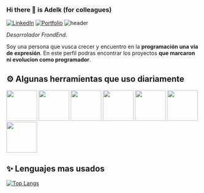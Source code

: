 ### Hi there 👋 is Adelk (for colleagues)

[![LinkedIn](https://img.shields.io/badge/-LinkedIn-blue?style=for-the-badge&logo=linkedin&logoColor=white)](https://www.linkedin.com/in/molinari-adelquis/)
[![Portfolio](https://img.shields.io/badge/-Portfolio-white?style=for-the-badge&logo=googlechrome&logoColor=black)](##)
![header](https://user-images.githubusercontent.com/66643930/144767682-a0d7cbda-8f37-4191-ac51-a80b8657f030.jpg)


_Desarrolador FrondEnd._ 

Soy una persona que vusca crecer y encuentro en la **programación una via de expresión**. En este perfil podras encontrar los proyectos **que marcaron ni evolucion como programador**.

## ⚙️ Algunas herramientas que uso diariamente
<img src=https://user-images.githubusercontent.com/66643930/144768703-15553edf-4e18-4d02-9817-5c91fdc957ce.png height=80></img>
<img src=https://user-images.githubusercontent.com/66643930/144768707-cae939bc-763b-4302-82fe-ecb9ff2eedcb.png height=80></img>
<img src=https://user-images.githubusercontent.com/66643930/144768708-e2dca936-6e8e-4688-a0b7-e0484efa0439.png height=80></img>
<img src=https://user-images.githubusercontent.com/66643930/144768709-39fbe027-8d43-4fbe-8067-09573d6f431a.png height=80></img>
<img src=https://user-images.githubusercontent.com/66643930/144768705-05b3d032-b891-4e4a-934e-74f738873743.png height=80></img>
<img src=https://user-images.githubusercontent.com/66643930/144768836-1dac32da-285f-45fd-9efb-b016d1e053dc.png height=80></img>
<img src=https://user-images.githubusercontent.com/66643930/144768702-2edb9552-bb11-43bb-8d1b-6ad30b2710b8.png height=80></img>
## ✨ Lenguajes mas usados
[![Top Langs](https://github-readme-stats.vercel.app/api/top-langs/?username=JuanStromanIlz&layout=compact&hide_title=true&theme=dark)](https://github.com/JuanStromanIlz/github-readme-stats)
<!--
**adelquis-molinari/adelquis-molinari** is a ✨ _special_ ✨ repository because its `README.md` (this file) appears on your GitHub profile.

Here are some ideas to get you started:

- 🔭 I’m currently working on ...
- 🌱 I’m currently learning ...
- 👯 I’m looking to collaborate on ...
- 🤔 I’m looking for help with ...
- 💬 Ask me about ...
- 📫 How to reach me: ...
- 😄 Pronouns: ...
- ⚡ Fun fact: ...
-->
